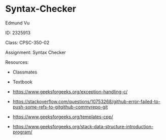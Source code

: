 # Syntax-Checker

Edmund Vu

ID: 2325913

Class: CPSC-350-02

Assignment: Syntax Checker

Resources:

- Classmates

- Textbook

- https://www.geeksforgeeks.org/exception-handling-c/

- https://stackoverflow.com/questions/10753268/github-error-failed-to-push-some-refs-to-gitgithub-commyrepo-git

- https://www.geeksforgeeks.org/templates-cpp/

- https://www.geeksforgeeks.org/stack-data-structure-introduction-program/
